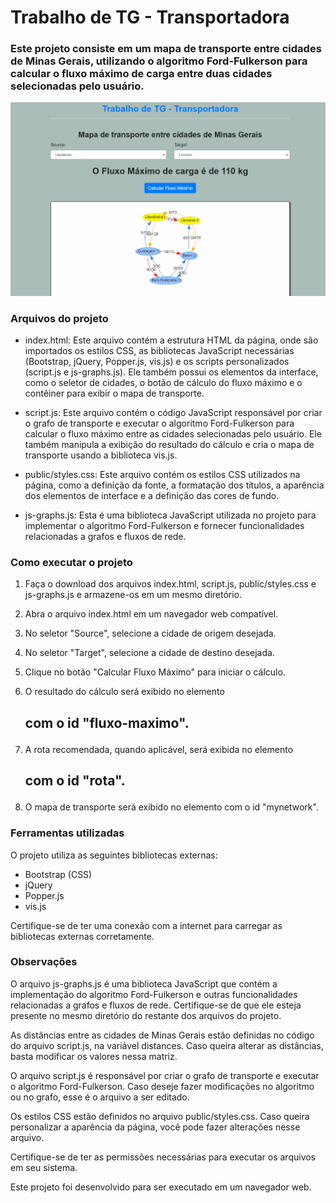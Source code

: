 # Trabalho de TG - Transportadora
### Este projeto consiste em um mapa de transporte entre cidades de Minas Gerais, utilizando o algoritmo Ford-Fulkerson para calcular o fluxo máximo de carga entre duas cidades selecionadas pelo usuário.
![Mapa de Transporte](image.png)
### Arquivos do projeto
- index.html: Este arquivo contém a estrutura HTML da página, onde são importados os estilos CSS, as bibliotecas JavaScript necessárias (Bootstrap, jQuery, Popper.js, vis.js) e os scripts personalizados (script.js e js-graphs.js). Ele também possui os elementos da interface, como o seletor de cidades, o botão de cálculo do fluxo máximo e o contêiner para exibir o mapa de transporte.

- script.js: Este arquivo contém o código JavaScript responsável por criar o grafo de transporte e executar o algoritmo Ford-Fulkerson para calcular o fluxo máximo entre as cidades selecionadas pelo usuário. Ele também manipula a exibição do resultado do cálculo e cria o mapa de transporte usando a biblioteca vis.js.

- public/styles.css: Este arquivo contém os estilos CSS utilizados na página, como a definição da fonte, a formatação dos títulos, a aparência dos elementos de interface e a definição das cores de fundo.

- js-graphs.js: Esta é uma biblioteca JavaScript utilizada no projeto para implementar o algoritmo Ford-Fulkerson e fornecer funcionalidades relacionadas a grafos e fluxos de rede.

### Como executar o projeto
1. Faça o download dos arquivos index.html, script.js, public/styles.css e js-graphs.js e armazene-os em um mesmo diretório.

2. Abra o arquivo index.html em um navegador web compatível.

3. No seletor "Source", selecione a cidade de origem desejada.

4. No seletor "Target", selecione a cidade de destino desejada.

5. Clique no botão "Calcular Fluxo Máximo" para iniciar o cálculo.

6. O resultado do cálculo será exibido no elemento <h2> com o id "fluxo-maximo".

7. A rota recomendada, quando aplicável, será exibida no elemento <h2> com o id "rota".

8. O mapa de transporte será exibido no elemento com o id "mynetwork".

### Ferramentas utilizadas
O projeto utiliza as seguintes bibliotecas externas:

- Bootstrap (CSS)
- jQuery
- Popper.js
- vis.js

Certifique-se de ter uma conexão com a internet para carregar as bibliotecas externas corretamente.

### Observações

O arquivo js-graphs.js é uma biblioteca JavaScript que contém a implementação do algoritmo Ford-Fulkerson e outras funcionalidades relacionadas a grafos e fluxos de rede. Certifique-se de que ele esteja presente no mesmo diretório do restante dos arquivos do projeto.

As distâncias entre as cidades de Minas Gerais estão definidas no código do arquivo script.js, na variável distances. Caso queira alterar as distâncias, basta modificar os valores nessa matriz.

O arquivo script.js é responsável por criar o grafo de transporte e executar o algoritmo Ford-Fulkerson. Caso deseje fazer modificações no algoritmo ou no grafo, esse é o arquivo a ser editado.

Os estilos CSS estão definidos no arquivo public/styles.css. Caso queira personalizar a aparência da página, você pode fazer alterações nesse arquivo.

Certifique-se de ter as permissões necessárias para executar os arquivos em seu sistema.

Este projeto foi desenvolvido para ser executado em um navegador web.
